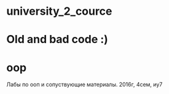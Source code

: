 
# university_2_cource
Old and bad code :)
=======
# oop
Лабы по ооп и сопуствующие материалы.
2016г, 4сем, иу7

